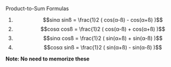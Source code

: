 Product-to-Sum Formulas
1. $$sinα sinß = \frac{1}2 ( cos(α-ß) - cos(α+ß) )$$
2. $$cosα cosß = \frac{1}2 ( cos(α-ß) + cos(α+ß) )$$
3. $$sinα cosß = \frac{1}2 ( sin(α+ß) + sin(α-ß) )$$
4. $$cosα sinß = \frac{1}2 ( sin(α+ß) - sin(α-ß) )$$

**Note: No need to memorize these**
